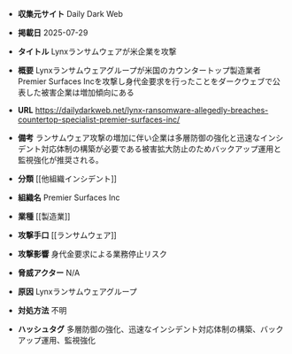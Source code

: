 - **収集元サイト**
Daily Dark Web

- **掲載日**
2025-07-29

- **タイトル**
Lynxランサムウェアが米企業を攻撃

- **概要**
Lynxランサムウェアグループが米国のカウンタートップ製造業者Premier Surfaces Incを攻撃し身代金要求を行ったことをダークウェブで公表した被害企業は増加傾向にある

- **URL**
https://dailydarkweb.net/lynx-ransomware-allegedly-breaches-countertop-specialist-premier-surfaces-inc/

- **備考**
ランサムウェア攻撃の増加に伴い企業は多層防御の強化と迅速なインシデント対応体制の構築が必要である被害拡大防止のためバックアップ運用と監視強化が推奨される。

- **分類**
[[他組織インシデント]]

- **組織名**
Premier Surfaces Inc

- **業種**
[[製造業]]

- **攻撃手口**
[[ランサムウェア]]

- **攻撃影響**
身代金要求による業務停止リスク

- **脅威アクター**
N/A

- **原因**
Lynxランサムウェアグループ

- **対処方法**
不明

- **ハッシュタグ**
多層防御の強化、迅速なインシデント対応体制の構築、バックアップ運用、監視強化
